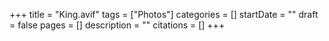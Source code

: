 +++
title = "King.avif"
tags = ["Photos"]
categories = []
startDate = ""
draft = false
pages = []
description = ""
citations = []
+++
